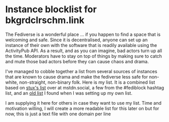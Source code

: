 # Instance blocklist for bkgrdclrschm.link

The Fediverse is a wonderful place ... if you happen to find a space that is welcoming and safe. Since it is decentralised, anyone can set up an instance of their own with the software that is readily available using the ActivityPub API. As a result, and as you can imagine, bad actors turn up all the time. Moderators have to stay on top of things by making sure to catch and mute those bad actors before they can cause chaos and drama.

I've managed to cobble together a list from several sources of instances that are known to cause drama and make the fediverse less safe for non-white, non-straight, non-binary folk. Here is my list. It is a combined list based on [stux's list][1] over at mstdn.social, a few from the #fediblock hashtag list, and an [old list][2] I found when I was setting up my own list.

[1]: https://github.com/mstdn/Mastodon/blob/main/dist/domain_blocks.csv
[2]: https://github.com/fediblock/fediblock

I am supplying it here for others in case they want to use my list. Time and motivation willing, I will create a more readable list for this later on but for now, this is just a text file with one domain per line
